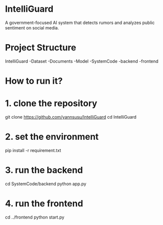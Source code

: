 # IntelliGuard
A government-focused AI system that detects rumors and analyzes public sentiment on social media.

# Project Structure
IntelliGuard
    -Dataset
    -Documents
    -Model
    -SystemCode
        -backend
        -frontend

# How to run it?
# 1. clone the repository
git clone https://github.com/yannsusu/IntelliGuard
cd IntelliGuard

# 2. set the environment
pip install -r requirement.txt

# 3. run the backend
cd SystemCode/backend
python app.py

# 4. run the frontend
cd ../frontend
python start.py
